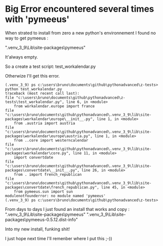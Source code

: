 # Big Error encountered several times with 'pymeeus'

When strated to install from zero a new python's environnement I found no way to get pymeeus :

"\.venv_3_9\Lib\site-packages\pymeeus"

It'always empty.

So a create a test script: test_workalendar.py

Otherwize I'll get this error.

    (.venv_3_9) ps c:\users\bruno\documents\github\pythonadvanced\z-tests> python test_workalendar.py                                                                  
    traceback (most recent call last):
    file "c:\users\bruno\documents\github\pythonadvanced\z-tests\test_workalendar.py", line 6, in <module>
        from workalendar.europe import france
    file "c:\users\bruno\documents\github\pythonadvanced\.venv_3_9\lib\site-packages\workalendar\europe\__init__.py", line 1, in <module>
        from .austria import austria
    file "c:\users\bruno\documents\github\pythonadvanced\.venv_3_9\lib\site-packages\workalendar\europe\austria.py", line 1, in <module>
        from ..core import westerncalendar
    file "c:\users\bruno\documents\github\pythonadvanced\.venv_3_9\lib\site-packages\workalendar\core.py", line 11, in <module>
        import convertdate
    file "c:\users\bruno\documents\github\pythonadvanced\.venv_3_9\lib\site-packages\convertdate\__init__.py", line 26, in <module>
        from . import french_republican
    file "c:\users\bruno\documents\github\pythonadvanced\.venv_3_9\lib\site-packages\convertdate\french_republican.py", line 45, in <module>
        from pymeeus.sun import sun
    modulenotfounderror: no module named 'pymeeus'
    (.venv_3_9) ps c:\users\bruno\documents\github\pythonadvanced\z-tests>

From days to days I just found an install that works and copy :
"\.venv_3_9\Lib\site-packages\pymeeus"
"\.venv_3_9\Lib\site-packages\pymeeus-0.5.12.dist-info"

Into my new install, funking shit!

I just hope next time I'll remenber where I put this ;-))
